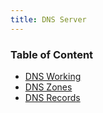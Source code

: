 ```yaml
---
title: DNS Server
---
```


### Table of Content

* [DNS Working](DNS%20Working.md)
* [DNS Zones](DNS%20Zones.md)
* [DNS Records](DNS%20Records.md)